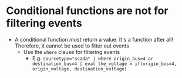 # Conditional functions are not for filtering events
- A conditional function *must* return a value. It's a function after all! Therefore, it cannot be used to filter out events
  - Use the `where` clause for filtering events
    - E.g. `sourcetype="scada" | where origin_bus=4 or destination_bus=4 | eval the_voltage = if(origin_bus=4, origin_voltage, destination_voltage)`